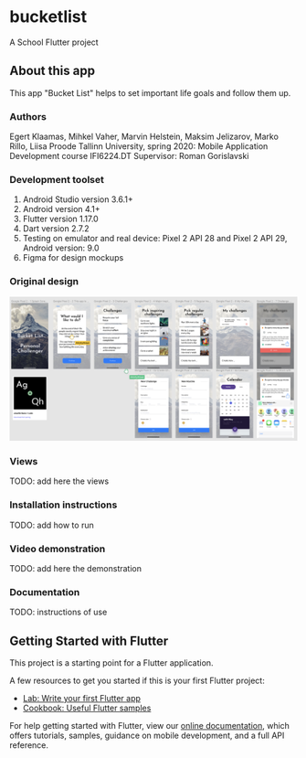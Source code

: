 # bucketlist
A School Flutter project

## About this app
This app "Bucket List" helps to set important life goals and follow them up.

### Authors
Egert Klaamas, Mihkel Vaher, Marvin Helstein, Maksim Jelizarov, Marko Rillo, Liisa Proode
Tallinn University, spring 2020: Mobile Application Development course IFI6224.DT
Supervisor: Roman Gorislavski

### Development toolset
1. Android Studio version 3.6.1+
2. Android version 4.1+
3. Flutter version 1.17.0
4. Dart version 2.7.2
5. Testing on emulator and real device: Pixel 2 API 28 and Pixel 2 API 29, Android version: 9.0
6. Figma for design mockups

### Original design
![Original disain mockups](https://github.com/KareVulli/bucket_list/blob/master/Bucket_list_mobile_app_initial_design.png)

### Views
TODO: add here the views

### Installation instructions
TODO: add how to run

### Video demonstration
TODO: add here the demonstration

### Documentation
TODO: instructions of use

## Getting Started with Flutter

This project is a starting point for a Flutter application.

A few resources to get you started if this is your first Flutter project:

- [Lab: Write your first Flutter app](https://flutter.dev/docs/get-started/codelab)
- [Cookbook: Useful Flutter samples](https://flutter.dev/docs/cookbook)

For help getting started with Flutter, view our
[online documentation](https://flutter.dev/docs), which offers tutorials,
samples, guidance on mobile development, and a full API reference.
